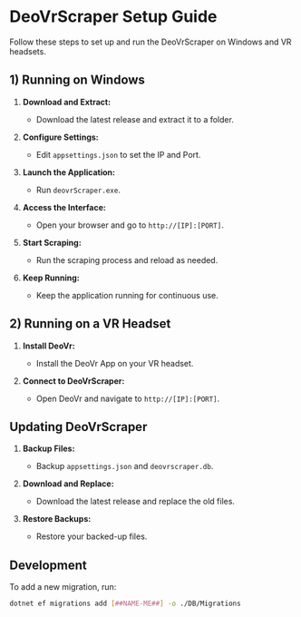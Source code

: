 # DeoVrScraper Setup Guide

Follow these steps to set up and run the DeoVrScraper on Windows and VR headsets.

## 1) Running on Windows

1. **Download and Extract:**
   - Download the latest release and extract it to a folder.

2. **Configure Settings:**
   - Edit `appsettings.json` to set the IP and Port.

3. **Launch the Application:**
   - Run `deovrScraper.exe`.

4. **Access the Interface:**
   - Open your browser and go to `http://[IP]:[PORT]`.

5. **Start Scraping:**
   - Run the scraping process and reload as needed.

6. **Keep Running:**
   - Keep the application running for continuous use.

## 2) Running on a VR Headset

1. **Install DeoVr:**
   - Install the DeoVr App on your VR headset.

2. **Connect to DeoVrScraper:**
   - Open DeoVr and navigate to `http://[IP]:[PORT]`.

## Updating DeoVrScraper

1. **Backup Files:**
   - Backup `appsettings.json` and `deovrscraper.db`.

2. **Download and Replace:**
   - Download the latest release and replace the old files.

3. **Restore Backups:**
   - Restore your backed-up files.

## Development

To add a new migration, run:

```bash
dotnet ef migrations add [##NAME-ME##] -o ./DB/Migrations
